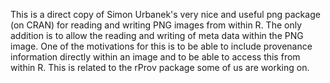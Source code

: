 This is a direct copy of Simon Urbanek's very nice and useful png
package (on CRAN) for reading and writing PNG images from within R.
The only addition is to allow the reading and writing of meta data
within the PNG image.  One of the motivations for this is to be able
to include provenance information directly within an image and to be
able to access this from within R. This is related to the rProv
package some of us are working on.